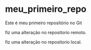 # meu_primeiro_repo
Este é meu primeiro repositório no Git 

fiz uma alteração no repositorio remoto.

fiz uma alteração no repositorio local.